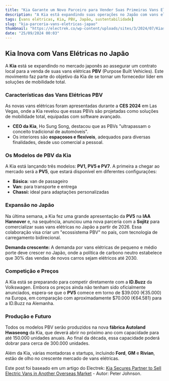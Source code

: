 ```yaml
---
title: "Kia Garante um Novo Parceiro para Vender Suas Primeiras Vans Elétricas PBV em Outro Mercado Exterior Importante"
description: "A Kia está expandindo suas operações no Japão com vans elétricas PBV através de uma nova parceria."
tags: [vans elétricas, Kia, PBV, Japão, sustentabilidade]
slug: "kia-parceria-vans-eletricas-japao"
thumbnail: "https://electrek.co/wp-content/uploads/sites/3/2024/07/Kias-first-electric-van-1.jpeg?quality=82&strip=all&w=1400"
date: "25/09/2024 00:03"
---
```


## Kia Inova com Vans Elétricas no Japão

A **Kia** está se expandindo no mercado japonês ao assegurar um contrato local para a venda de suas vans elétricas **PBV** (Purpose Built Vehicles). Este movimento faz parte do objetivo da Kia de se tornar um fornecedor líder em soluções de mobilidade total.

### Características das Vans Elétricas PBV

As novas vans elétricas foram apresentadas durante a **CES 2024** em Las Vegas, onde a Kia revelou que essas PBVs são projetadas como soluções de mobilidade total, equipadas com software avançado.

- **CEO da Kia**, Ho Sung Song, destacou que as PBVs "ultrapassam o conceito tradicional de automóveis".
- Os interiores são **espaçosos e flexíveis**, adequados para diversas finalidades, desde uso comercial a pessoal.

### Os Modelos de PBV da Kia

A Kia está lançando três modelos: **PV1, PV5 e PV7**. A primeira a chegar ao mercado será a **PV5**, que estará disponível em diferentes configurações:
- **Básica:** van de passageiro
- **Van:** para transporte e entrega
- **Chassi:** ideal para adaptações personalizadas

### Expansão no Japão

Na última semana, a Kia fez uma grande apresentação da **PV5** na **IAA Hannover** e, na sequência, anunciou uma nova parceria com a **Sojitz** para comercializar suas vans elétricas no Japão a partir de 2026. Essa colaboração visa criar um "ecossistema PBV" no país, com tecnologia de carregamento bidirecional.

**Demanda crescente:** A demanda por vans elétricas de pequeno e médio porte deve crescer no Japão, onde a política de carbono neutro estabelece que 30% das vendas de novos carros sejam elétricos até 2030.

### Competição e Preços

A Kia está se preparando para competir diretamente com a **ID.Buzz** da Volkswagen. Embora os preços ainda não tenham sido oficialmente anunciados, espera-se que o **PV5** comece em torno de $39.000 (€35.000) na Europa, em comparação com aproximadamente $70.000 (€64.581) para a ID.Buzz na Alemanha.

### Produção e Futuro

Todos os modelos PBV serão produzidos na nova **fábrica Autoland Hwaseong** da Kia, que deverá abrir no próximo ano com capacidade para até 150.000 unidades anuais. Ao final da década, essa capacidade poderá dobrar para cerca de 300.000 unidades.

Além da Kia, várias montadoras e startups, incluindo **Ford**, **GM** e **Rivian**, estão de olho no crescente mercado de vans elétricas.

Este post foi baseado em um artigo do Electrek: [Kia Secures Partner to Sell Electric Vans in Another Overseas Market](https://electrek.co/2024/09/24/kia-secures-partner-sell-electric-vans-another-overseas-market/) - Autor: Peter Johnson.